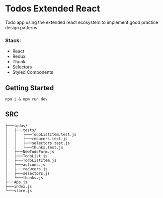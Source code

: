 # Todos Extended React

Todo app using the extended react ecosystem to implement good practice design patterns.

### Stack:
* React
* Redux
* Thunk
* Selectors
* Styled Components

## Getting Started

```
npm i & npm run dev
```

## SRC
```
├───todos/
│   ├───tests/
│   │   ├───TodoListItem.test.js
│   │   ├───reducers.test.js
│   │   ├───selectors.test.js
│   │   └───thunks.test.js
│   ├───NewTodoForm.js
│   ├───TodoList.js
│   ├───TodoListItem.js
│   ├───actions.js
│   ├───reducers.js
│   ├───selectors.js
│   └───thunks.js
├───App.js
├───index.js
└───store.js
```
